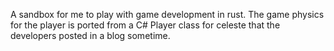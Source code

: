 A sandbox for me to play with game development in rust.
The game physics for the player is ported from a C# Player class for celeste that the developers posted in a blog sometime.
